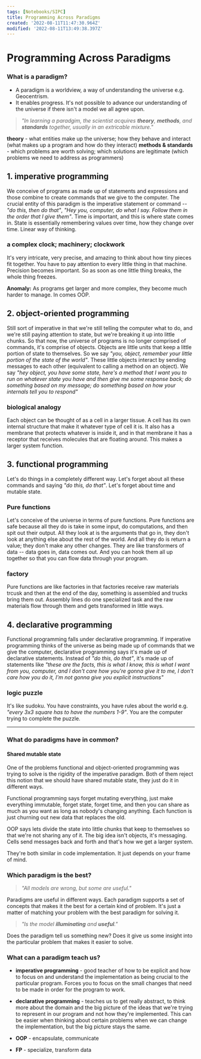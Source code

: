 ```yaml
---
tags: [Notebooks/SIPC]
title: Programming Across Paradigms
created: '2022-08-11T11:47:30.964Z'
modified: '2022-08-11T13:49:38.397Z'
---
```


# Programming Across Paradigms

### What is a paradigm?

- A paradigm is a worldview, a way of understanding the universe e.g. Geocentrism.
- It enables progress. It's not possible to advance our understanding of the universe if there isn't a model we all agree upon. 

> _"In learning a paradgim, the scientist acquires **theory**, **methods**, and **standards** together, usually in an extricable mixture."_

__theory__ - what entities make up the universe; how they behave and interact (what makes up a program and how do they interact)
__methods & standards__ - which problems are worth solving; which solutions are legitimate (which problems we need to address as programmers)

## 1. imperative programming

We conceive of programs as made up of statements and expressions and those combine to create commands that we give to the computer. The crucial entity of this paradigm is the imperative statement or command -- _"do this, then do that"_, _"Hey you, computer, do what I say. Follow them in the order that I give them"_. Time is important, and this is where state comes in. State is essentially remembering values over time, how they change over time. Linear way of thinking.

### a complex clock; machinery; clockwork

It's very intricate, very precise, and amazing to think about how tiny pieces fit together. You have to pay attention to every little thing in that machine. Precision becomes important. So as soon as one little thing breaks, the whole thing freezes. 

__Anomaly:__ As programs get larger and more complex, they become much harder to manage. In comes OOP.

## 2. object-oriented programming

Still sort of imperative in that we're still telling the computer what to do, and we're still paying attention to state, but we're breaking it up into little chunks. So that now, the universe of programs is no longer comprised of commands, it's comprise of objects. Objects are little units that keep a little portion of state to themselves. So we say _"you, object, remember your little portion of the state of the world"_. These little objects interact by sending messages to each other (equivalent to calling a method on an object). We say _"hey object, you have some state, here's a method that I want you to run on whatever state you have and then give me some response back; do something based on my message; do something based on how your internals tell you to respond"_

### biological analogy

Each object can be thought of as a cell in a larger tissue. A cell has its own internal structure that make it whatever type of cell it is. It also has a membrane that protects whatever is inside it, and in that membrane it has a receptor that receives molecules that are floating around. This makes a larger system function. 

## 3. functional programming

Let's do things in a completely different way. Let's forget about all these commands and saying _"do this, do that"_. Let's forget about time and mutable state. 

### Pure functions

Let's conceive of the universe in terms of pure functions. Pure functions are safe because all they do is take in some input, do computations, and then spit out their output. All they look at is the arguments that go in, they don't look at anything else about the rest of the world. And all they do is return a value; they don't make any other changes. They are like transformers of data -- data goes in, data comes out. And you can hook them all up together so that you can flow data through your program. 

### factory

Pure functions are like factories in that factories receive raw materials trcusk and then at the end of the day, something is assembled and trucks bring them out. Assembly lines do one specialized task and the raw materials flow through them and gets transformed in little ways.

## 4. declarative programming

Functional programming falls under declarative programming. If imperative programming thinks of the universe as being made up of commands that we give the computer, declarative programming says it's made up of declarative statements. Instead of _"do this, do that"_, it's made up of statements like _"these are the facts, this is what I know, this is what I want from you, computer, and I don't care how you're gonna give it to me, I don't care how you do it, I'm not gonna give you explicit instructions"_

### logic puzzle

It's like sudoku. You have constraints, you have rules about the world e.g. _"every 3x3 square has to have the numbers 1-9"_. You are the computer trying to complete the puzzle.

-----

### What do paradigms have in common?

#### Shared mutable state

One of the problems functional and object-oriented programming was trying to solve is the rigidity of the imperative paradigm. Both of them reject this notion that we should have shared mutable state, they just do it in different ways. 

Functional programming says forget mutating everything, just make everything immutable, forget state, forget time, and then you can share as much as you want as long as nobody's changing anything. Each function is just churning out new data that replaces the old. 

OOP says lets divide the state into little chunks that keep to themselves so that we're not sharing any of it. The big idea isn't objects, it's messaging. Cells send messages back and forth and that's how we get a larger system. 

They're both similar in code implementation. It just depends on your frame of mind.

### Which paradigm is the best?

> _"All models are wrong, but some are useful."_

Paradigms are useful in different ways. Each paradigm supports a set of concepts that makes it the best for a certain kind of problem. It's just a matter of matching your problem with the best paradigm for solving it. 

> _"Is the model **illuminating** and **useful**."_

Does the paradigm tell us something new? Does it give us some insight into the particular problem that makes it easier to solve. 

### What can a paradigm teach us?

- __imperative programming__ - good teacher of how to be explicit and how to focus on and understand the implementation as being crucial to the particular program. Forces you to focus on the small changes that need to be made in order for the program to work. 

- __declarative programming__ - teaches us to get really abstract, to think more about the domain and the big picture of the ideas that we're trying to represent in our program and not how they're implemented. This can be easier when thinking about certain problems when we can change the implementation, but the big picture stays the same. 

- __OOP__ - encapsulate, communicate
- __FP__ - specialize, transform data





